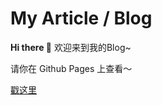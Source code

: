 # My Article / Blog

**Hi there 👋** 欢迎来到我的Blog~

请你在 Github Pages 上查看～

[戳这里](https://hzx-dev.github.io/article/)
